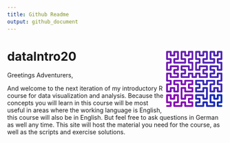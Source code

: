 ```yaml
---
title: Github Readme
output: github_document
---
```


# dataIntro20 <a href='https://jmbuhr.de/dataIntro20'><img src='images/favicon.png' align="right" height="139" /></a>

Greetings Adventurers,

And welcome to the next iteration of my introductory R course for data visualization and analysis. Because the concepts you will learn in this course will be most useful in areas where the working language is English, this course will also be in English.
But feel free to ask questions in German as well any time.
This site will host the material you need for the
course, as well as the scripts and exercise solutions.


